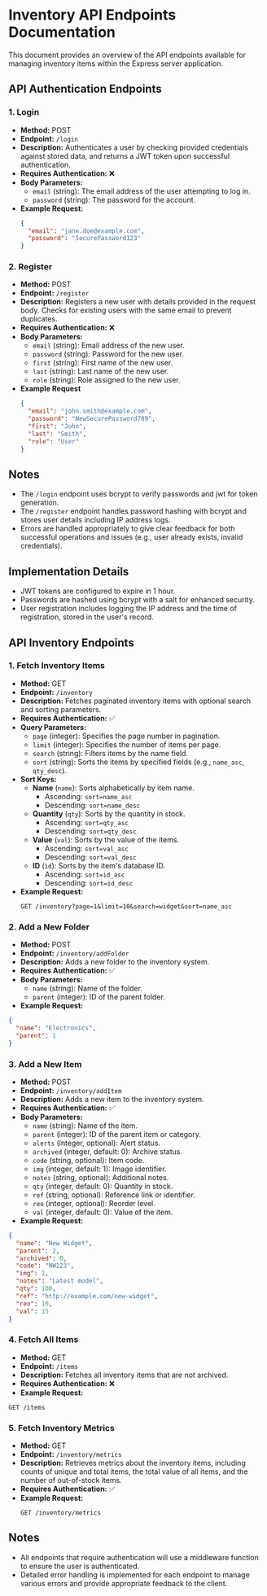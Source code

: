 # Inventory API Endpoints Documentation

This document provides an overview of the API endpoints available for managing inventory items within the Express server application.

## API Authentication Endpoints

### 1. Login

- **Method:** POST
- **Endpoint:** `/login`
- **Description:** Authenticates a user by checking provided credentials against stored data, and returns a JWT token upon successful authentication.
- **Requires Authentication:** ❌
- **Body Parameters:**
  - `email` (string): The email address of the user attempting to log in.
  - `password` (string): The password for the account.
- **Example Request:**
  ```json
  {
    "email": "jane.doe@example.com",
    "password": "SecurePassword123"
  }
  ```

### 2. Register

- **Method:** POST
- **Endpoint:** `/register`
- **Description:** Registers a new user with details provided in the request body. Checks for existing users with the same email to prevent duplicates.
- **Requires Authentication:** ❌
- **Body Parameters:**
  - `email` (string): Email address of the new user.
  - `password` (string): Password for the new user.
  - `first` (string): First name of the new user.
  - `last` (string): Last name of the new user.
  - `role` (string): Role assigned to the new user.
- **Example Request**
  ```json
  {
    "email": "john.smith@example.com",
    "password": "NewSecurePassword789",
    "first": "John",
    "last": "Smith",
    "role": "User"
  }
  ```

## Notes

- The `/login` endpoint uses bcrypt to verify passwords and jwt for token generation.
- The `/register` endpoint handles password hashing with bcrypt and stores user details including IP address logs.
- Errors are handled appropriately to give clear feedback for both successful operations and issues (e.g., user already exists, invalid credentials).

## Implementation Details

- JWT tokens are configured to expire in 1 hour.
- Passwords are hashed using bcrypt with a salt for enhanced security.
- User registration includes logging the IP address and the time of registration, stored in the user's record.

## API Inventory Endpoints

### 1. Fetch Inventory Items

- **Method:** GET
- **Endpoint:** `/inventory`
- **Description:** Fetches paginated inventory items with optional search and sorting parameters.
- **Requires Authentication:** ✅
- **Query Parameters:**
  - `page` (integer): Specifies the page number in pagination.
  - `limit` (integer): Specifies the number of items per page.
  - `search` (string): Filters items by the name field.
  - `sort` (string): Sorts the items by specified fields (e.g., `name_asc`, `qty_desc`).
- **Sort Keys:**
  - **Name** (`name`): Sorts alphabetically by item name.
    - Ascending: `sort=name_asc`
    - Descending: `sort=name_desc`
  - **Quantity** (`qty`): Sorts by the quantity in stock.
    - Ascending: `sort=qty_asc`
    - Descending: `sort=qty_desc`
  - **Value** (`val`): Sorts by the value of the items.
    - Ascending: `sort=val_asc`
    - Descending: `sort=val_desc`
  - **ID** (`id`): Sorts by the item's database ID.
    - Ascending: `sort=id_asc`
    - Descending: `sort=id_desc`
- **Example Request:**
  ```plaintext
  GET /inventory?page=1&limit=10&search=widget&sort=name_asc
  ```

### 2. Add a New Folder

- **Method:** POST
- **Endpoint:** `/inventory/addFolder`
- **Description:** Adds a new folder to the inventory system.
- **Requires Authentication:** ✅
- **Body Parameters:**
  - `name` (string): Name of the folder.
  - `parent` (integer): ID of the parent folder.
- **Example Request:**

```json
{
  "name": "Electronics",
  "parent": 1
}
```

### 3. Add a New Item

- **Method:** POST
- **Endpoint:** `/inventory/addItem`
- **Description:** Adds a new item to the inventory system.
- **Requires Authentication:** ✅
- **Body Parameters:**
  - `name` (string): Name of the item.
  - `parent` (integer): ID of the parent item or category.
  - `alerts` (integer, optional): Alert status.
  - `archived` (integer, default: 0): Archive status.
  - `code` (string, optional): Item code.
  - `img` (integer, default: 1): Image identifier.
  - `notes` (string, optional): Additional notes.
  - `qty` (integer, default: 0): Quantity in stock.
  - `ref` (string, optional): Reference link or identifier.
  - `reo` (integer, optional): Reorder level.
  - `val` (integer, default: 0): Value of the item.
- **Example Request:**

```json
{
  "name": "New Widget",
  "parent": 2,
  "archived": 0,
  "code": "NW123",
  "img": 1,
  "notes": "Latest model",
  "qty": 100,
  "ref": "http://example.com/new-widget",
  "reo": 10,
  "val": 15
}
```

### 4. Fetch All Items

- **Method:** GET
- **Endpoint:** `/items`
- **Description:** Fetches all inventory items that are not archived.
- **Requires Authentication:** ❌
- **Example Request:**

```plaintext
GET /items
```

### 5. Fetch Inventory Metrics

- **Method:** GET
- **Endpoint:** `/inventory/metrics`
- **Description:** Retrieves metrics about the inventory items, including counts of unique and total items, the total value of all items, and the number of out-of-stock items.
- **Requires Authentication:** ✅
- **Example Request:**
  ```plaintext
  GET /inventory/metrics
  ```

## Notes

- All endpoints that require authentication will use a middleware function to ensure the user is authenticated.
- Detailed error handling is implemented for each endpoint to manage various errors and provide appropriate feedback to the client.
